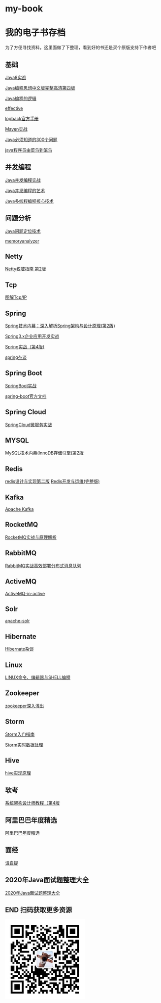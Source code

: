 # my-book
# 我的电子书存档
 为了方便寻找资料，这里面做了下整理，看到好的书还是买个原版支持下作者吧

## 基础
[Java8实战](基础/Java8实战.pdf)

[Java编程思想中文版完整高清第四版](基础/Java编程思想中文版完整高清第四版.pdf)

[Java编程的逻辑](基础/Java编程的逻辑.pdf)

[effective](基础/effective-java2.pdf)

[logback官方手册](基础/logback官方手册.pdf)

[Maven实战](基础/Maven实战.pdf)

[Java必须知道的300个问题](基础/Java必须知道的300个问题.pdf)

[java程序员由菜鸟到笨鸟](基础/java程序员由菜鸟到笨鸟.pdf)



## 并发编程
[Java并发编程实战](并发编程/Java%20并发编程实战.pdf)

[Java并发编程的艺术](并发编程/Java并发编程的艺术.pdf)

[Java多线程编程核心技术](并发编程/Java多线程编程核心技术.pdf)

## 问题分析
[Java问题定位技术](问题分析/Java问题定位技术.pdf)

[memoryanalyzer](问题分析/memoryanalyzer.pdf)

## Netty
[Netty权威指南 第2版](Netty/Netty权威指南%20第2版.pdf)

## Tcp
[图解Tcp/IP](Tcp/图解TCP%20IP(第5版).pdf)


## Spring
[Spring技术内幕：深入解析Spring架构与设计原理(第2版)](Spring/Spring技术内幕：深入解析Spring架构与设计原理(第2版)%20.pdf)

[Spring3.x企业应用开发实战](Spring/Spring%203.x企业应用开发实战.pdf)

[Spring实战（第4版)](Spring/Spring实战（第4版）.pdf)

[spring杂谈](Spring/spring杂谈.pdf)

## Spring Boot
[SpringBoot实战](SpringBoot/Spring%20Boot实战.pdf)

[spring-boot官方文档](SpringBoot/spring-boot官方文档.pdf)

## Spring Cloud
[SpringCloud微服务实战](SpringCloud/Spring%20Cloud微服务实战.pdf)


## MYSQL
[MySQL技术内幕(InnoDB存储引擎)第2版](MYSQL/MySQL技术内幕(InnoDB存储引擎)第2版.pdf)

## Redis
[redis设计与实现第二版](Redis/redis设计与实现第二版.pdf)
[Redis开发与运维(完整版)](Redis/Redis开发与运维(完整版).pdf)


## Kafka
[Apache Kafka](Kafka/Apache%20Kafka.pdf)

## RocketMQ
[RocketMQ实战与原理解析](RocketMQ/RocketMQ实战与原理解析.pdf)


## RabbitMQ
[RabbitMQ实战高效部署分布式消息队列](RabbitMQ/RabbitMQ实战高效部署分布式消息队列.pdf)

## ActiveMQ
[ActiveMQ-in-active](ActiveMQ/ActiveMQ-in-active.pdf)

## Solr
[apache-solr](Solr/apache-solr.pdf)

## Hibernate
[Hibernate杂谈](Hibernate/hibernate杂谈.pdf)

## Linux
[LINUX命令、编辑器与SHELL编程](Linux/LINUX命令、编辑器与SHELL编程.pdf)

## Zookeeper
[zookeeper深入浅出](zookeeper/zookeeper深入浅出.pdf)

## Storm
[Storm入门指南](Storm/Storm入门指南.pdf)

[Storm实时数据处理](Storm/Storm实时数据处理.pdf)


## Hive
[hive实现原理](Hive/hive实现原理.pdf)


## 软考
[系统架构设计师教程（第4版](软考/系统架构设计师教程（第4版）.pdf)

## 阿里巴巴年度精选
[阿里巴巴年度精选](阿里巴巴年度精选)


## 面经
[请自提](面经)

## 2020年Java面试题整理大全
[2020年Java面试题整理大全](面经)

## END 扫码获取更多资源
![微信公众号](wechat.jpg)
